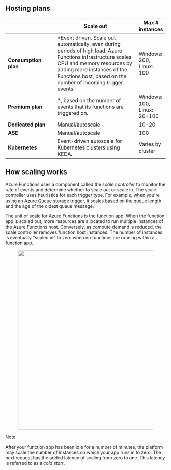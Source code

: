 ## Hosting plans

<table><thead><tr><th width="193.33333333333331"></th><th width="406">Scale out</th><th>Max # instances</th></tr></thead><tbody><tr><td><strong>Consumption plan</strong></td><td>*Event driven. Scale out automatically, even during periods of high load. Azure Functions infrastructure scales CPU and memory resources by adding more instances of the Functions host, based on the number of incoming trigger events.</td><td>Windows: 200, Linux: 100</td></tr><tr><td><strong>Premium plan</strong></td><td>*, based on the number of events that its functions are triggered on.</td><td>Windows: 100, Linux: 20-100</td></tr><tr><td><strong>Dedicated plan</strong></td><td>Manual/autoscale</td><td>10-20</td></tr><tr><td><strong>ASE</strong></td><td>Manual/autoscale</td><td>100</td></tr><tr><td><strong>Kubernetes</strong></td><td>Event-driven autoscale for Kubernetes clusters using KEDA.</td><td>Varies by cluster</td></tr></tbody></table>

## How scaling works

Azure Functions uses a component called the _scale controller_ to monitor the rate of events and determine whether to scale out or scale in. The scale controller uses heuristics for each trigger type. For example, when you're using an Azure Queue storage trigger, it scales based on the queue length and the age of the oldest queue message.

The unit of scale for Azure Functions is the function app. When the function app is scaled out, more resources are allocated to run multiple instances of the Azure Functions host. Conversely, as compute demand is reduced, the scale controller removes function host instances. The number of instances is eventually "scaled in" to zero when no functions are running within a function app.

<figure><img src="https://learn.microsoft.com/en-gb/training/wwl-azure/explore-azure-functions/media/central-listener.png" alt="" width="563"><figcaption></figcaption></figure>

> [!NOTE]
> After your function app has been idle for a number of minutes, the platform may scale the number of instances on which your app runs in to zero. The next request has the added latency of scaling from zero to one. This latency is referred to as a _cold start_.
